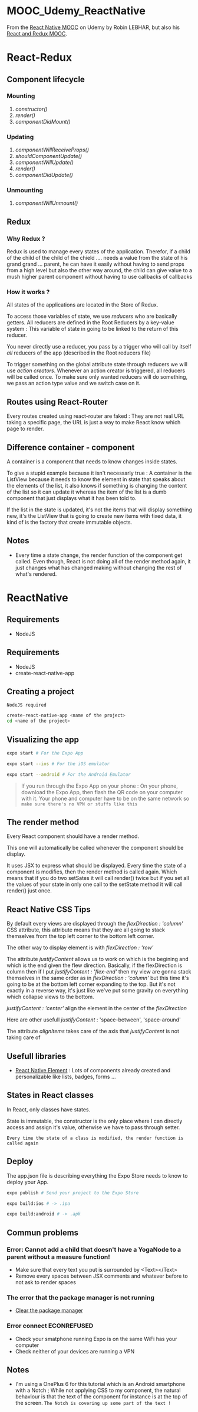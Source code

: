 # MOOC_Udemy_ReactNative

From the [React Native MOOC](https://www.udemy.com/tuto-react-native-pour-debutants/learn/v4/overview) on Udemy by Robin LEBHAR, but also his [React and Redux MOOC](https://www.udemy.com/react-redux-tutoriel-pour-debutants-en-francais/learn/v4/overview).

# React-Redux

## Component lifecycle

### Mounting

1. _constructor()_
2. _render()_
3. _componentDidMount()_

### Updating

1. _componentWillReceiveProps()_
2. _shouldComponentUpdate()_
3. _componentWillUpdate()_
4. _render()_
5. _componentDidUpdate()_

### Unmounting

1. _componentWillUnmount()_

## Redux

### Why Redux ?

Redux is used to manage every states of the application. Therefor, if a child of the child of the child of the chield .... needs a value from the state of his grand grand ... parent, he can have it easily without having to send props from a high level but also the other way around, the child can give value to a mush higher parent component without having to use callbacks of callbacks

### How it works ?

All states of the applications are located in the Store of Redux.

To access those variables of state, we use _reducers_ who are basically getters. All reducers are defined in the Root Reducers by a key-value system : This variable of state in going to be linked to the return of this reducer.

You never directly use a reducer, you pass by a trigger who will call by itself *all* reducers of the app (described in the Root reducers file)

To trigger something on the global attribute state through reducers we will use _action creators_. Whenever an action creator is triggered, all reducers will be called once. To make sure only wanted reducers will do something, we pass an action type value and we switch case on it.

## Routes using React-Router

Every routes created using react-router are faked : They are not real URL taking a specific page, the URL is just a way to make React know which page to render.

## Difference container - component

A container is a component that needs to know changes inside states.

To give a stupid example because it isn't necessarly true : A container is the ListView because it needs to know the element in state that speaks about the elements of the list, it also knows if something is changing the content of the list so it can update it whereas the item of the list is a dumb component that just displays what it has been told to.

If the list in the state is updated, it's not the items that will display something new, it's the ListView that is going to create new items with fixed data, it kind of is the factory that create immutable objects.

## Notes

- Every time a state change, the render function of the component get called. Even though, React is not doing all of the render method again, it just changes what has changed making without changing the rest of what's rendered.

# ReactNative

## Requirements

- NodeJS

## Requirements

- NodeJS
- create-react-native-app

## Creating a project

`NodeJS required`

```sh
create-react-native-app <name of the project>
cd <name of the project>
```

## Visualizing the app

```sh
expo start # For the Expo App

expo start --ios # For the iOS emulator

expo start --android # For the Android Emulator
```

> If you run through the Expo App on your phone :
> On your phone, download the Expo App, then flash the QR code on your computer with it.
> Your phone and computer have to be on the same network so `make sure there's no VPN or stuffs like this`

## The render method

Every React component should have a render method.

This one will automatically be called whenever the component should be display.

It uses JSX to express what should be displayed.
Every time the state of a component is modifies, then the render method is called again. Which means that if you do two setSates it will call render() twice but if you set all the values of your state in only one call to the setState method it will call render() just once.

## React Native CSS Tips

By default every views are displayed through the _flexDirection : 'column'_ CSS attribute, this attribute means that they are all going to stack themselves from the top left corner to the bottom left corner.

The other way to display element is with _flexDirection : 'row'_

The attribute _justifyContent_ allows us to work on which is the begining and which is the end given the flew direction. Basically, if the flexDirection is column then if I put _justifyContent : 'flex-end'_ then my view are gonna stack themselves in the same order as in _flexDirection : 'column'_ but this time it's going to be at the bottom left corner expanding to the top. But it's not exactly in a reverse way, it's just like we've put some gravity on everything which collapse views to the bottom.

_justifyContent : 'center'_ align the element in the center of the _flexDirection_

Here are other usefull _justifyContent_ : 'space-between', 'space-around'

The attribute _alignItems_ takes care of the axis that _justifyContent_ is not taking care of

## Usefull libraries

- [React Native Element](https://github.com/react-native-training/react-native-elements) : Lots of components already created and personalizable like lists, badges, forms ...

## States in React classes

In React, only classes have states.

State is immutable, the constructor is the only place where I can directly access and assign it's value, otherwise we have to pass through setter.

`Every time the state of a class is modified, the render function is called again`

## Deploy

The app.json file is describing everything the Expo Store needs to know to deploy your App.

```sh
expo publish # Send your project to the Expo Store

expo build:ios # -> .ipa

expo build:android # -> .apk
```

## Commun problems

### Error: Cannot add a child that doesn't have a YogaNode to a parent without a measure function!

- Make sure that every text you put is surrounded by \<Text\>\</Text\>
- Remove every spaces between JSX comments and whatever before to not ask to render spaces

### The error that the package manager is not running

- [Clear the package manager](https://forums.expo.io/t/how-to-clear-the-react-native-packager/1352/8)

### Error connect ECONREFUSED

- Check your smatphone running Expo is on the same WiFi has your computer
- Check neither of your devices are running a VPN

## Notes

- I'm using a OnePlus 6 for this tutorial which is an Android smartphone with a Notch ; While not applying CSS to my component, the natural behaviour is that the text of the component for instance is at the top of the screen. `The Notch is covering up some part of the text !`